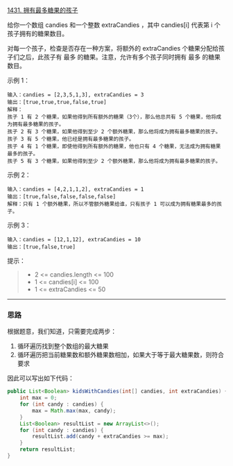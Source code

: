 [1431. 拥有最多糖果的孩子](https://leetcode.cn/problems/kids-with-the-greatest-number-of-candies/)

给你一个数组 candies 和一个整数 extraCandies ，其中 candies[i] 代表第 i 个孩子拥有的糖果数目。

对每一个孩子，检查是否存在一种方案，将额外的 extraCandies 个糖果分配给孩子们之后，此孩子有 最多 的糖果。注意，允许有多个孩子同时拥有 最多 的糖果数目。



示例 1：
```
输入：candies = [2,3,5,1,3], extraCandies = 3
输出：[true,true,true,false,true]
解释：
孩子 1 有 2 个糖果，如果他得到所有额外的糖果（3个），那么他总共有 5 个糖果，他将成为拥有最多糖果的孩子。
孩子 2 有 3 个糖果，如果他得到至少 2 个额外糖果，那么他将成为拥有最多糖果的孩子。
孩子 3 有 5 个糖果，他已经是拥有最多糖果的孩子。
孩子 4 有 1 个糖果，即使他得到所有额外的糖果，他也只有 4 个糖果，无法成为拥有糖果最多的孩子。
孩子 5 有 3 个糖果，如果他得到至少 2 个额外糖果，那么他将成为拥有最多糖果的孩子。
```
示例 2：
```
输入：candies = [4,2,1,1,2], extraCandies = 1
输出：[true,false,false,false,false]
解释：只有 1 个额外糖果，所以不管额外糖果给谁，只有孩子 1 可以成为拥有糖果最多的孩子。
```
示例 3：
```
输入：candies = [12,1,12], extraCandies = 10
输出：[true,false,true]
```

提示：

>- 2 <= candies.length <= 100
>- 1 <= candies[i] <= 100
>- 1 <= extraCandies <= 50

<hr/>

### 思路
根据题意，我们知道，只需要完成两步：
1. 循环遍历找到整个数组的最大糖果
2. 循环遍历把当前糖果数和额外糖果数相加，如果大于等于最大糖果数，则符合要求

因此可以写出如下代码：
```java
public List<Boolean> kidsWithCandies(int[] candies, int extraCandies) {
    int max = 0;
    for (int candy : candies) {
        max = Math.max(max, candy);
    }
    List<Boolean> resultList = new ArrayList<>();
    for (int candy : candies) {
        resultList.add(candy + extraCandies >= max);
    }
    return resultList;
}
```